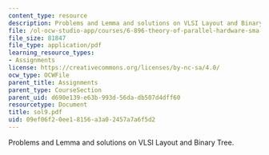 ```yaml
---
content_type: resource
description: Problems and Lemma and solutions on VLSI Layout and Binary Tree.
file: /ol-ocw-studio-app/courses/6-896-theory-of-parallel-hardware-sma-5511-spring-2004/09ef06f20ee18156a3a02457a7a6f5d2_sol9.pdf
file_size: 81847
file_type: application/pdf
learning_resource_types:
- Assignments
license: https://creativecommons.org/licenses/by-nc-sa/4.0/
ocw_type: OCWFile
parent_title: Assignments
parent_type: CourseSection
parent_uid: d690e139-e63b-993d-56da-db507d4dff60
resourcetype: Document
title: sol9.pdf
uid: 09ef06f2-0ee1-8156-a3a0-2457a7a6f5d2
---
```

Problems and Lemma and solutions on VLSI Layout and Binary Tree.